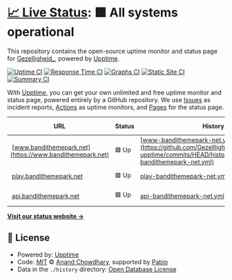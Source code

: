 # [📈 Live Status](https://gezellligheid.github.io/bandithemepark-upptime): <!--live status--> **🟩 All systems operational**

This repository contains the open-source uptime monitor and status page for [Gezelligheid\_](https://gezellligheid.github.io/bandithemepark-upptime), powered by [Upptime](https://github.com/upptime/upptime).

[![Uptime CI](https://github.com/gezellligheid/bandithemepark-upptime/workflows/Uptime%20CI/badge.svg)](https://github.com/gezellligheid/bandithemepark-upptime/actions?query=workflow%3A%22Uptime+CI%22)
[![Response Time CI](https://github.com/gezellligheid/bandithemepark-upptime/workflows/Response%20Time%20CI/badge.svg)](https://github.com/gezellligheid/bandithemepark-upptime/actions?query=workflow%3A%22Response+Time+CI%22)
[![Graphs CI](https://github.com/gezellligheid/bandithemepark-upptime/workflows/Graphs%20CI/badge.svg)](https://github.com/gezellligheid/bandithemepark-upptime/actions?query=workflow%3A%22Graphs+CI%22)
[![Static Site CI](https://github.com/gezellligheid/bandithemepark-upptime/workflows/Static%20Site%20CI/badge.svg)](https://github.com/gezellligheid/bandithemepark-upptime/actions?query=workflow%3A%22Static+Site+CI%22)
[![Summary CI](https://github.com/gezellligheid/bandithemepark-upptime/workflows/Summary%20CI/badge.svg)](https://github.com/gezellligheid/bandithemepark-upptime/actions?query=workflow%3A%22Summary+CI%22)

With [Upptime](https://upptime.js.org), you can get your own unlimited and free uptime monitor and status page, powered entirely by a GitHub repository. We use [Issues](https://github.com/gezellligheid/bandithemepark-upptime/issues) as incident reports, [Actions](https://github.com/gezellligheid/bandithemepark-upptime/actions) as uptime monitors, and [Pages](https://gezellligheid.github.io/bandithemepark-upptime) for the status page.

<!--start: status pages-->
<!-- This summary is generated by Upptime (https://github.com/upptime/upptime) -->
<!-- Do not edit this manually, your changes will be overwritten -->
<!-- prettier-ignore -->
| URL | Status | History | Response Time | Uptime |
| --- | ------ | ------- | ------------- | ------ |
| <img alt="" src="https://icons.duckduckgo.com/ip3/www.bandithemepark.net.ico" height="13"> [www.bandithemepark.net](https://www.bandithemepark.net) | 🟩 Up | [www-bandithemepark-net.yml](https://github.com/Gezellligheid/bandithemepark-upptime/commits/HEAD/history/www-bandithemepark-net.yml) | <details><summary><img alt="Response time graph" src="./graphs/www-bandithemepark-net/response-time-week.png" height="20"> 780ms</summary><br><a href="https://status.bandithemepark.net/history/www-bandithemepark-net"><img alt="Response time 780" src="https://img.shields.io/endpoint?url=https%3A%2F%2Fraw.githubusercontent.com%2FGezellligheid%2Fbandithemepark-upptime%2FHEAD%2Fapi%2Fwww-bandithemepark-net%2Fresponse-time.json"></a><br><a href="https://status.bandithemepark.net/history/www-bandithemepark-net"><img alt="24-hour response time 780" src="https://img.shields.io/endpoint?url=https%3A%2F%2Fraw.githubusercontent.com%2FGezellligheid%2Fbandithemepark-upptime%2FHEAD%2Fapi%2Fwww-bandithemepark-net%2Fresponse-time-day.json"></a><br><a href="https://status.bandithemepark.net/history/www-bandithemepark-net"><img alt="7-day response time 780" src="https://img.shields.io/endpoint?url=https%3A%2F%2Fraw.githubusercontent.com%2FGezellligheid%2Fbandithemepark-upptime%2FHEAD%2Fapi%2Fwww-bandithemepark-net%2Fresponse-time-week.json"></a><br><a href="https://status.bandithemepark.net/history/www-bandithemepark-net"><img alt="30-day response time 780" src="https://img.shields.io/endpoint?url=https%3A%2F%2Fraw.githubusercontent.com%2FGezellligheid%2Fbandithemepark-upptime%2FHEAD%2Fapi%2Fwww-bandithemepark-net%2Fresponse-time-month.json"></a><br><a href="https://status.bandithemepark.net/history/www-bandithemepark-net"><img alt="1-year response time 780" src="https://img.shields.io/endpoint?url=https%3A%2F%2Fraw.githubusercontent.com%2FGezellligheid%2Fbandithemepark-upptime%2FHEAD%2Fapi%2Fwww-bandithemepark-net%2Fresponse-time-year.json"></a></details> | <details><summary><a href="https://status.bandithemepark.net/history/www-bandithemepark-net">100.00%</a></summary><a href="https://status.bandithemepark.net/history/www-bandithemepark-net"><img alt="All-time uptime 100.00%" src="https://img.shields.io/endpoint?url=https%3A%2F%2Fraw.githubusercontent.com%2FGezellligheid%2Fbandithemepark-upptime%2FHEAD%2Fapi%2Fwww-bandithemepark-net%2Fuptime.json"></a><br><a href="https://status.bandithemepark.net/history/www-bandithemepark-net"><img alt="24-hour uptime 100.00%" src="https://img.shields.io/endpoint?url=https%3A%2F%2Fraw.githubusercontent.com%2FGezellligheid%2Fbandithemepark-upptime%2FHEAD%2Fapi%2Fwww-bandithemepark-net%2Fuptime-day.json"></a><br><a href="https://status.bandithemepark.net/history/www-bandithemepark-net"><img alt="7-day uptime 100.00%" src="https://img.shields.io/endpoint?url=https%3A%2F%2Fraw.githubusercontent.com%2FGezellligheid%2Fbandithemepark-upptime%2FHEAD%2Fapi%2Fwww-bandithemepark-net%2Fuptime-week.json"></a><br><a href="https://status.bandithemepark.net/history/www-bandithemepark-net"><img alt="30-day uptime 100.00%" src="https://img.shields.io/endpoint?url=https%3A%2F%2Fraw.githubusercontent.com%2FGezellligheid%2Fbandithemepark-upptime%2FHEAD%2Fapi%2Fwww-bandithemepark-net%2Fuptime-month.json"></a><br><a href="https://status.bandithemepark.net/history/www-bandithemepark-net"><img alt="1-year uptime 100.00%" src="https://img.shields.io/endpoint?url=https%3A%2F%2Fraw.githubusercontent.com%2FGezellligheid%2Fbandithemepark-upptime%2FHEAD%2Fapi%2Fwww-bandithemepark-net%2Fuptime-year.json"></a></details>
| <img alt="" src="https://icons.duckduckgo.com/ip3/api.mcsrvstat.us.ico" height="13"> [play.bandithemepark.net](https://api.mcsrvstat.us/2/play.bandithemepark.net) | 🟩 Up | [play-bandithemepark-net.yml](https://github.com/Gezellligheid/bandithemepark-upptime/commits/HEAD/history/play-bandithemepark-net.yml) | <details><summary><img alt="Response time graph" src="./graphs/play-bandithemepark-net/response-time-week.png" height="20"> 563ms</summary><br><a href="https://status.bandithemepark.net/history/play-bandithemepark-net"><img alt="Response time 563" src="https://img.shields.io/endpoint?url=https%3A%2F%2Fraw.githubusercontent.com%2FGezellligheid%2Fbandithemepark-upptime%2FHEAD%2Fapi%2Fplay-bandithemepark-net%2Fresponse-time.json"></a><br><a href="https://status.bandithemepark.net/history/play-bandithemepark-net"><img alt="24-hour response time 563" src="https://img.shields.io/endpoint?url=https%3A%2F%2Fraw.githubusercontent.com%2FGezellligheid%2Fbandithemepark-upptime%2FHEAD%2Fapi%2Fplay-bandithemepark-net%2Fresponse-time-day.json"></a><br><a href="https://status.bandithemepark.net/history/play-bandithemepark-net"><img alt="7-day response time 563" src="https://img.shields.io/endpoint?url=https%3A%2F%2Fraw.githubusercontent.com%2FGezellligheid%2Fbandithemepark-upptime%2FHEAD%2Fapi%2Fplay-bandithemepark-net%2Fresponse-time-week.json"></a><br><a href="https://status.bandithemepark.net/history/play-bandithemepark-net"><img alt="30-day response time 563" src="https://img.shields.io/endpoint?url=https%3A%2F%2Fraw.githubusercontent.com%2FGezellligheid%2Fbandithemepark-upptime%2FHEAD%2Fapi%2Fplay-bandithemepark-net%2Fresponse-time-month.json"></a><br><a href="https://status.bandithemepark.net/history/play-bandithemepark-net"><img alt="1-year response time 563" src="https://img.shields.io/endpoint?url=https%3A%2F%2Fraw.githubusercontent.com%2FGezellligheid%2Fbandithemepark-upptime%2FHEAD%2Fapi%2Fplay-bandithemepark-net%2Fresponse-time-year.json"></a></details> | <details><summary><a href="https://status.bandithemepark.net/history/play-bandithemepark-net">100.00%</a></summary><a href="https://status.bandithemepark.net/history/play-bandithemepark-net"><img alt="All-time uptime 100.00%" src="https://img.shields.io/endpoint?url=https%3A%2F%2Fraw.githubusercontent.com%2FGezellligheid%2Fbandithemepark-upptime%2FHEAD%2Fapi%2Fplay-bandithemepark-net%2Fuptime.json"></a><br><a href="https://status.bandithemepark.net/history/play-bandithemepark-net"><img alt="24-hour uptime 100.00%" src="https://img.shields.io/endpoint?url=https%3A%2F%2Fraw.githubusercontent.com%2FGezellligheid%2Fbandithemepark-upptime%2FHEAD%2Fapi%2Fplay-bandithemepark-net%2Fuptime-day.json"></a><br><a href="https://status.bandithemepark.net/history/play-bandithemepark-net"><img alt="7-day uptime 100.00%" src="https://img.shields.io/endpoint?url=https%3A%2F%2Fraw.githubusercontent.com%2FGezellligheid%2Fbandithemepark-upptime%2FHEAD%2Fapi%2Fplay-bandithemepark-net%2Fuptime-week.json"></a><br><a href="https://status.bandithemepark.net/history/play-bandithemepark-net"><img alt="30-day uptime 100.00%" src="https://img.shields.io/endpoint?url=https%3A%2F%2Fraw.githubusercontent.com%2FGezellligheid%2Fbandithemepark-upptime%2FHEAD%2Fapi%2Fplay-bandithemepark-net%2Fuptime-month.json"></a><br><a href="https://status.bandithemepark.net/history/play-bandithemepark-net"><img alt="1-year uptime 100.00%" src="https://img.shields.io/endpoint?url=https%3A%2F%2Fraw.githubusercontent.com%2FGezellligheid%2Fbandithemepark-upptime%2FHEAD%2Fapi%2Fplay-bandithemepark-net%2Fuptime-year.json"></a></details>
| <img alt="" src="https://icons.duckduckgo.com/ip3/api.bandithemepark.net.ico" height="13"> [api.bandithemepark.net](https://api.bandithemepark.net/) | 🟩 Up | [api-bandithemepark-net.yml](https://github.com/Gezellligheid/bandithemepark-upptime/commits/HEAD/history/api-bandithemepark-net.yml) | <details><summary><img alt="Response time graph" src="./graphs/api-bandithemepark-net/response-time-week.png" height="20"> 451ms</summary><br><a href="https://status.bandithemepark.net/history/api-bandithemepark-net"><img alt="Response time 451" src="https://img.shields.io/endpoint?url=https%3A%2F%2Fraw.githubusercontent.com%2FGezellligheid%2Fbandithemepark-upptime%2FHEAD%2Fapi%2Fapi-bandithemepark-net%2Fresponse-time.json"></a><br><a href="https://status.bandithemepark.net/history/api-bandithemepark-net"><img alt="24-hour response time 451" src="https://img.shields.io/endpoint?url=https%3A%2F%2Fraw.githubusercontent.com%2FGezellligheid%2Fbandithemepark-upptime%2FHEAD%2Fapi%2Fapi-bandithemepark-net%2Fresponse-time-day.json"></a><br><a href="https://status.bandithemepark.net/history/api-bandithemepark-net"><img alt="7-day response time 451" src="https://img.shields.io/endpoint?url=https%3A%2F%2Fraw.githubusercontent.com%2FGezellligheid%2Fbandithemepark-upptime%2FHEAD%2Fapi%2Fapi-bandithemepark-net%2Fresponse-time-week.json"></a><br><a href="https://status.bandithemepark.net/history/api-bandithemepark-net"><img alt="30-day response time 451" src="https://img.shields.io/endpoint?url=https%3A%2F%2Fraw.githubusercontent.com%2FGezellligheid%2Fbandithemepark-upptime%2FHEAD%2Fapi%2Fapi-bandithemepark-net%2Fresponse-time-month.json"></a><br><a href="https://status.bandithemepark.net/history/api-bandithemepark-net"><img alt="1-year response time 451" src="https://img.shields.io/endpoint?url=https%3A%2F%2Fraw.githubusercontent.com%2FGezellligheid%2Fbandithemepark-upptime%2FHEAD%2Fapi%2Fapi-bandithemepark-net%2Fresponse-time-year.json"></a></details> | <details><summary><a href="https://status.bandithemepark.net/history/api-bandithemepark-net">100.00%</a></summary><a href="https://status.bandithemepark.net/history/api-bandithemepark-net"><img alt="All-time uptime 100.00%" src="https://img.shields.io/endpoint?url=https%3A%2F%2Fraw.githubusercontent.com%2FGezellligheid%2Fbandithemepark-upptime%2FHEAD%2Fapi%2Fapi-bandithemepark-net%2Fuptime.json"></a><br><a href="https://status.bandithemepark.net/history/api-bandithemepark-net"><img alt="24-hour uptime 100.00%" src="https://img.shields.io/endpoint?url=https%3A%2F%2Fraw.githubusercontent.com%2FGezellligheid%2Fbandithemepark-upptime%2FHEAD%2Fapi%2Fapi-bandithemepark-net%2Fuptime-day.json"></a><br><a href="https://status.bandithemepark.net/history/api-bandithemepark-net"><img alt="7-day uptime 100.00%" src="https://img.shields.io/endpoint?url=https%3A%2F%2Fraw.githubusercontent.com%2FGezellligheid%2Fbandithemepark-upptime%2FHEAD%2Fapi%2Fapi-bandithemepark-net%2Fuptime-week.json"></a><br><a href="https://status.bandithemepark.net/history/api-bandithemepark-net"><img alt="30-day uptime 100.00%" src="https://img.shields.io/endpoint?url=https%3A%2F%2Fraw.githubusercontent.com%2FGezellligheid%2Fbandithemepark-upptime%2FHEAD%2Fapi%2Fapi-bandithemepark-net%2Fuptime-month.json"></a><br><a href="https://status.bandithemepark.net/history/api-bandithemepark-net"><img alt="1-year uptime 100.00%" src="https://img.shields.io/endpoint?url=https%3A%2F%2Fraw.githubusercontent.com%2FGezellligheid%2Fbandithemepark-upptime%2FHEAD%2Fapi%2Fapi-bandithemepark-net%2Fuptime-year.json"></a></details>

<!--end: status pages-->

[**Visit our status website →**](https://gezellligheid.github.io/bandithemepark-upptime)

## 📄 License

- Powered by: [Upptime](https://github.com/upptime/upptime)
- Code: [MIT](./LICENSE) © [Anand Chowdhary](https://anandchowdhary.com), supported by [Pabio](https://pabio.com)
- Data in the `./history` directory: [Open Database License](https://opendatacommons.org/licenses/odbl/1-0/)
